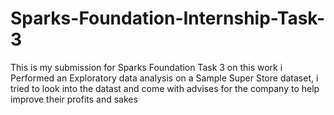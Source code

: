 # Sparks-Foundation-Internship-Task-3
This is my submission for Sparks Foundation Task 3
on this work i Performed an Exploratory data analysis on a Sample Super Store dataset, i tried to look into the datast and come with advises for the company to help improve their profits and sakes
